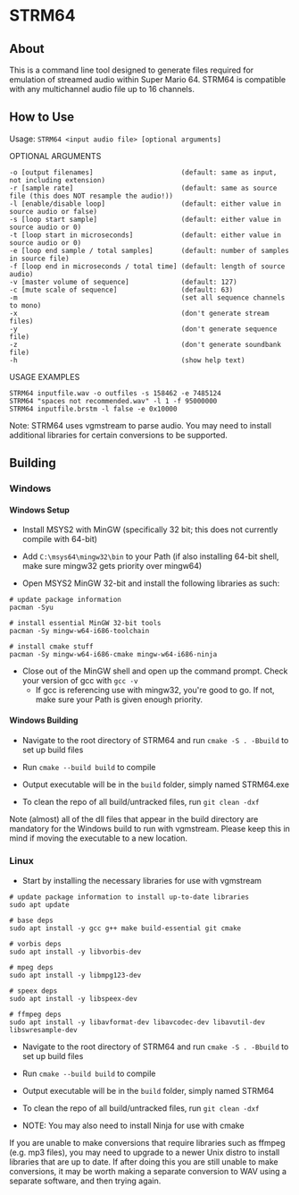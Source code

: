 # STRM64

## About

This is a command line tool designed to generate files required for emulation of streamed audio within Super Mario 64. STRM64 is compatible with any multichannel audio file up to 16 channels.

## How to Use

Usage: `STRM64 <input audio file> [optional arguments]`

OPTIONAL ARGUMENTS
```
-o [output filenames]                      (default: same as input, not including extension)
-r [sample rate]                           (default: same as source file (this does NOT resample the audio!))
-l [enable/disable loop]                   (default: either value in source audio or false)
-s [loop start sample]                     (default: either value in source audio or 0)
-t [loop start in microseconds]            (default: either value in source audio or 0)
-e [loop end sample / total samples]       (default: number of samples in source file)
-f [loop end in microseconds / total time] (default: length of source audio)
-v [master volume of sequence]             (default: 127)
-c [mute scale of sequence]                (default: 63)
-m                                         (set all sequence channels to mono)
-x                                         (don't generate stream files)
-y                                         (don't generate sequence file)
-z                                         (don't generate soundbank file)
-h                                         (show help text)
```

USAGE EXAMPLES
```
STRM64 inputfile.wav -o outfiles -s 158462 -e 7485124
STRM64 "spaces not recommended.wav" -l 1 -f 95000000
STRM64 inputfile.brstm -l false -e 0x10000
```

Note: STRM64 uses vgmstream to parse audio. You may need to install additional libraries for certain conversions to be supported.

## Building

### Windows

#### Windows Setup

- Install MSYS2 with MinGW (specifically 32 bit; this does not currently compile with 64-bit)

- Add `C:\msys64\mingw32\bin` to your Path (if also installing 64-bit shell, make sure mingw32 gets priority over mingw64)

- Open MSYS2 MinGW 32-bit and install the following libraries as such:
```
# update package information
pacman -Syu

# install essential MinGW 32-bit tools
pacman -Sy mingw-w64-i686-toolchain

# install cmake stuff
pacman -Sy mingw-w64-i686-cmake mingw-w64-i686-ninja
```

- Close out of the MinGW shell and open up the command prompt. Check your version of gcc with `gcc -v`
  - If gcc is referencing use with mingw32, you're good to go. If not, make sure your Path is given enough priority.

#### Windows Building

- Navigate to the root directory of STRM64 and run `cmake -S . -Bbuild` to set up build files

- Run `cmake --build build` to compile

- Output executable will be in the `build` folder, simply named STRM64.exe

- To clean the repo of all build/untracked files, run `git clean -dxf`

Note (almost) all of the dll files that appear in the build directory are mandatory for the Windows build to run with vgmstream. Please keep this in mind if moving the executable to a new location.

### Linux

- Start by installing the necessary libraries for use with vgmstream
```
# update package information to install up-to-date libraries
sudo apt update

# base deps
sudo apt install -y gcc g++ make build-essential git cmake

# vorbis deps
sudo apt install -y libvorbis-dev

# mpeg deps
sudo apt install -y libmpg123-dev

# speex deps
sudo apt install -y libspeex-dev

# ffmpeg deps
sudo apt install -y libavformat-dev libavcodec-dev libavutil-dev libswresample-dev
```

- Navigate to the root directory of STRM64 and run `cmake -S . -Bbuild` to set up build files

- Run `cmake --build build` to compile

- Output executable will be in the `build` folder, simply named STRM64

- To clean the repo of all build/untracked files, run `git clean -dxf`

- NOTE: You may also need to install Ninja for use with cmake

If you are unable to make conversions that require libraries such as ffmpeg (e.g. mp3 files), you may need to upgrade to a newer Unix distro to install libraries that are up to date. If after doing this you are still unable to make conversions, it may be worth making a separate conversion to WAV using a separate software, and then trying again.
